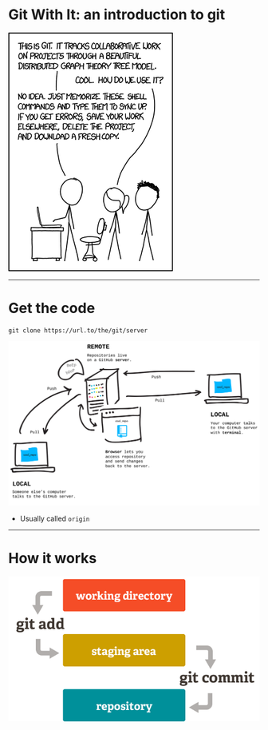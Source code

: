 # Git With It: an introduction to git

![XKCD](/images/xkcd.png)

---

# Get the code

```
git clone https://url.to/the/git/server
```

![Remote](/images/remote.png)

- Usually called `origin`

---

# How it works

![Git](/images/git.png)
